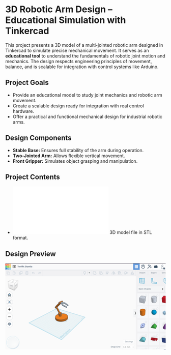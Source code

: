# 3D Robotic Arm Design – Educational Simulation with Tinkercad

This project presents a 3D model of a multi-jointed robotic arm designed in Tinkercad to simulate precise mechanical movement. It serves as an **educational tool** to understand the fundamentals of robotic joint motion and mechanics. The design respects engineering principles of movement, balance, and is scalable for integration with control systems like Arduino.

##  Project Goals

- Provide an educational model to study joint mechanics and robotic arm movement.
- Create a scalable design ready for integration with real control hardware.
- Offer a practical and functional mechanical design for industrial robotic arms.

##  Design Components

- **Stable Base:** Ensures full stability of the arm during operation.
- **Two-Jointed Arm:** Allows flexible vertical movement.
- **Front Gripper:** Simulates object grasping and manipulation.

## Project Contents

- ![3D Robotic Arm Design](3D-Robotic-Arm-Design.stl) 3D model file in STL format.

##  Design Preview

![3D Robotic Arm Design](3D-Robotic-Arm-Design.png)



